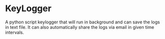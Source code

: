 # KeyLogger
A python script keylogger that will run in background and can save the logs in text file.
It can also automatically share the logs via email in given time intervals.

